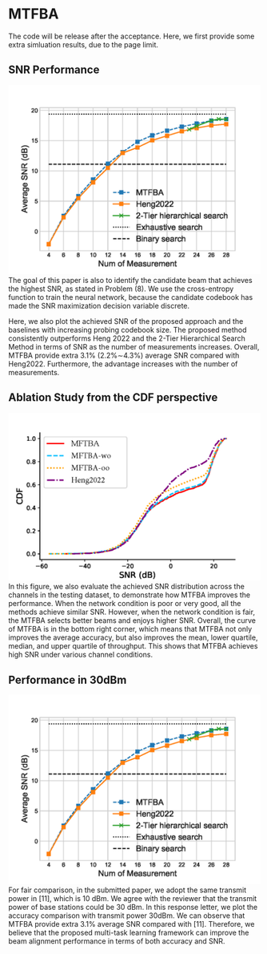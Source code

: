 # MTFBA
The code will be release after the acceptance. Here, we first provide some extra simluation results, due to the page limit.

## SNR Performance
![SNR](./figures/SNR_VS_Codebook1214.png)
The goal of this paper is also to identify the candidate beam that achieves the highest SNR, as stated in Problem (8). We use the cross-entropy function to train the neural network, because the candidate codebook has made the SNR maximization decision variable discrete.

Here, we also plot the achieved SNR of the proposed approach and the baselines with increasing probing codebook size. The proposed method consistently outperforms Heng 2022 and the 2-Tier Hierarchical Search Method in terms of SNR as the number of measurements increases. Overall, MTFBA provide extra 3.1% (2.2%∼4.3%) average SNR compared with Heng2022. Furthermore, the advantage increases with the number of measurements.

## Ablation Study from the CDF perspective
![CDF](./figures/Ablation_FastBeamAlignment_CDFv4.png)
In this figure, we also evaluate the achieved SNR distribution across the channels in the testing dataset, to demonstrate how MTFBA improves the performance. When the network condition is poor or very good, all the methods achieve similar SNR. However, when the network condition is fair, the MTFBA selects better beams and enjoys higher SNR. Overall, the curve of MTFBA is in the bottom right corner, which means that MTFBA not only improves the average accuracy, but also improves the mean, lower quartile, median, and upper quartile of throughput. This shows that MTFBA achieves high SNR under various channel conditions.

## Performance in 30dBm
![30dBm](./figures/ACC_VS_Codebook1214_30DBM.png)
For fair comparison, in the submitted paper, we adopt the same transmit power in [11], which is 10 dBm. We agree with the reviewer that the transmit power of base stations could be 30 dBm. In this response letter, we plot the accuracy comparison with transmit power 30dBm. We can observe that MTFBA provide extra 3.1% average SNR compared with [11]. Therefore, we believe that the proposed multi-task learning framework can improve the beam alignment performance in terms of both accuracy and SNR.
